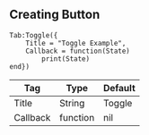 ## Creating Button
```luau
Tab:Toggle({
    Title = "Toggle Example",
    Callback = function(State)
        print(State)
end})
```

| Tag         | Type        | Default  |
| ----------- | ----------- |----------|
| Title       | String      | Toggle   |
| Callback    | function    | nil      |

